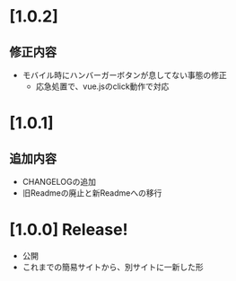 

# [1.0.2]
## 修正内容
- モバイル時にハンバーガーボタンが息してない事態の修正
    - 応急処置で、vue.jsのclick動作で対応

# [1.0.1]
## 追加内容
- CHANGELOGの追加
- 旧Readmeの廃止と新Readmeへの移行

# [1.0.0] Release!
- 公開
- これまでの簡易サイトから、別サイトに一新した形
